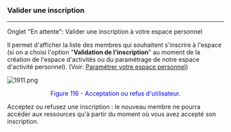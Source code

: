 ### Valider une inscription
---
Onglet "En attente": Valider une inscription à votre espace personnel

Il permet d'afficher la liste des membres qui souhaitent s'inscrire à l'espace (si on a choisi l'option "**Validation de l'inscription**" au moment de la création de l'espace d'activités ou du paramétrage de notre espace d'activité personnel). (Voir: [Paramétrer votre espace personnel](../bureau/parametrer_espace_perso.md))

![1911.png](http://www.claroline.net/uploads/custom/images/1911.png)

<p style="text-align: center; color: blue">Figure 116 - Acceptation ou refus d'utilisateur.</p>

Acceptez ou refusez une inscription : le nouveau membre ne pourra accéder aux ressources qu'à partir du moment où vous avez accepté son inscription.